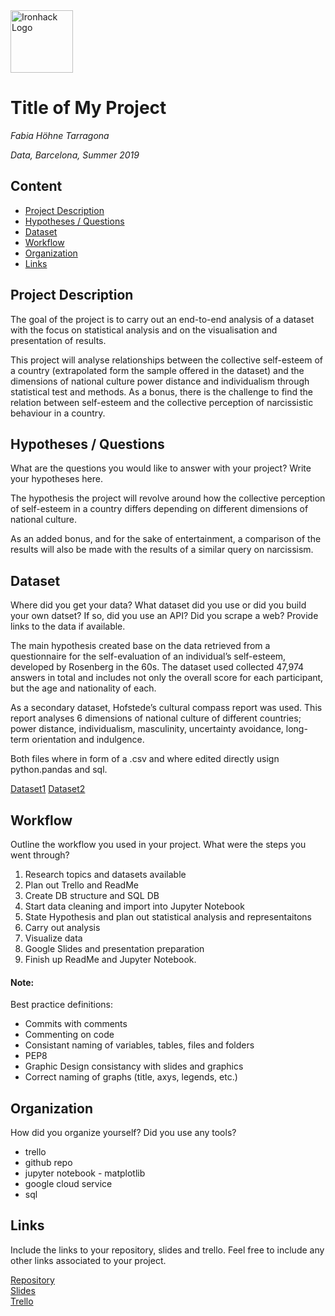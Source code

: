 <img src="https://bit.ly/2VnXWr2" alt="Ironhack Logo" width="100"/>

# Title of My Project
*Fabia Höhne Tarragona*

*Data, Barcelona, Summer 2019*

## Content
- [Project Description](#project-description)
- [Hypotheses / Questions](#hypotheses-/-questions)
- [Dataset](#dataset)
- [Workflow](#workflow)
- [Organization](#organization)
- [Links](#links)

<a name="project-description"></a>

## Project Description
The goal of the project is to carry out an end-to-end analysis of a dataset with the focus on statistical analysis and on the visualisation and presentation of results.  

This project will analyse relationships between the collective self-esteem of a country (extrapolated form the sample offered in the dataset) and the dimensions of national culture power distance and individualism through statistical test and methods. 
 As a bonus, there is the challenge to find the relation between self-esteem and the collective perception of narcissistic behaviour in a country. 


<a name="hypotheses-/-questions"></a>

## Hypotheses / Questions
What are the questions you would like to answer with your project? Write your hypotheses here.

The hypothesis the project will revolve around how the collective perception of self-esteem in a country differs depending on different dimensions of national culture.

As an added bonus, and for the sake of entertainment, a comparison of the results will also be made with the results of a similar query on narcissism. 


<a name="dataset"></a>

## Dataset
Where did you get your data? What dataset did you use or did you build your own datset? If so, did you use an API? Did you scrape a web? Provide links to the data if available.

The main hypothesis created base on the data retrieved from a questionnaire for the self-evaluation of an individual’s self-esteem, developed by Rosenberg in the 60s. The dataset used collected 47,974 answers in total and includes not only the overall score for each participant, but the age and nationality of each. 

As a secondary dataset, Hofstede’s cultural compass report was used. This report analyses 6 dimensions of national culture of different countries; power distance, individualism, masculinity, uncertainty avoidance, long-term orientation and indulgence. 

Both files where in form of a .csv and where edited directly usign python.pandas and sql.


[Dataset1](https://openpsychometrics.org/) 
[Dataset2](https://www.hofstede-insights.com/)

<a name="workflow"></a>

## Workflow
Outline the workflow you used in your project. What were the steps you went through?

1. Research topics and datasets available
2. Plan out Trello and ReadMe
3. Create DB structure and SQL DB
4. Start data cleaning and import into Jupyter Notebook
5. State Hypothesis and plan out statistical analysis and representaitons
6. Carry out analysis 
7. Visualize data 
8. Google Slides and presentation preparation
9. Finish up ReadMe and Jupyter Notebook. 


#### Note:
Best practice definitions:
- Commits with comments
- Commenting on code
- Consistant naming of variables, tables, files and folders
- PEP8
- Graphic Design consistancy with slides and graphics
- Correct naming of graphs (title, axys, legends, etc.)

<a name="organization"></a>

## Organization
How did you organize yourself? Did you use any tools?
- trello
- github repo
- jupyter notebook - matplotlib
- google cloud service
- sql 


<a name="links"></a>

## Links
Include the links to your repository, slides and trello. Feel free to include any other links associated to your project. 

[Repository](https://github.com/FHnt97/Project-Week-5-Your-Own-Project)  
[Slides](https://docs.google.com/presentation/d/1X4Y6I8M2PAm_L0lgAkckxEc9Z16ysNbOIY9auYnJv4g/edit#slide=id.p)  
[Trello](https://trello.com/b/gdBQzGfk/project-4)  